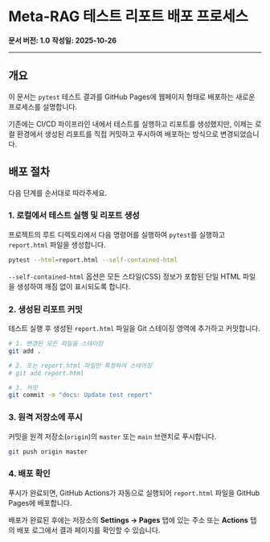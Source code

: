 # Meta-RAG 테스트 리포트 배포 프로세스

**문서 버전: 1.0**
**작성일: 2025-10-26**

---

## 개요

이 문서는 `pytest` 테스트 결과를 GitHub Pages에 웹페이지 형태로 배포하는 새로운 프로세스를 설명합니다.

기존에는 CI/CD 파이프라인 내에서 테스트를 실행하고 리포트를 생성했지만, 이제는 로컬 환경에서 생성된 리포트를 직접 커밋하고 푸시하여 배포하는 방식으로 변경되었습니다.

## 배포 절차

다음 단계를 순서대로 따라주세요.

### 1. 로컬에서 테스트 실행 및 리포트 생성

프로젝트의 루트 디렉토리에서 다음 명령어를 실행하여 `pytest`를 실행하고 `report.html` 파일을 생성합니다.

```bash
pytest --html=report.html --self-contained-html
```

`--self-contained-html` 옵션은 모든 스타일(CSS) 정보가 포함된 단일 HTML 파일을 생성하여 깨짐 없이 표시되도록 합니다.

### 2. 생성된 리포트 커밋

테스트 실행 후 생성된 `report.html` 파일을 Git 스테이징 영역에 추가하고 커밋합니다.

```bash
# 1. 변경된 모든 파일을 스테이징
git add .

# 2. 또는 report.html 파일만 특정하여 스테이징
# git add report.html

# 3. 커밋
git commit -m "docs: Update test report"
```

### 3. 원격 저장소에 푸시

커밋을 원격 저장소(`origin`)의 `master` 또는 `main` 브랜치로 푸시합니다.

```bash
git push origin master
```

### 4. 배포 확인

푸시가 완료되면, GitHub Actions가 자동으로 실행되어 `report.html` 파일을 GitHub Pages에 배포합니다.

배포가 완료된 후에는 저장소의 **Settings -> Pages** 탭에 있는 주소 또는 **Actions** 탭의 배포 로그에서 결과 페이지를 확인할 수 있습니다.
